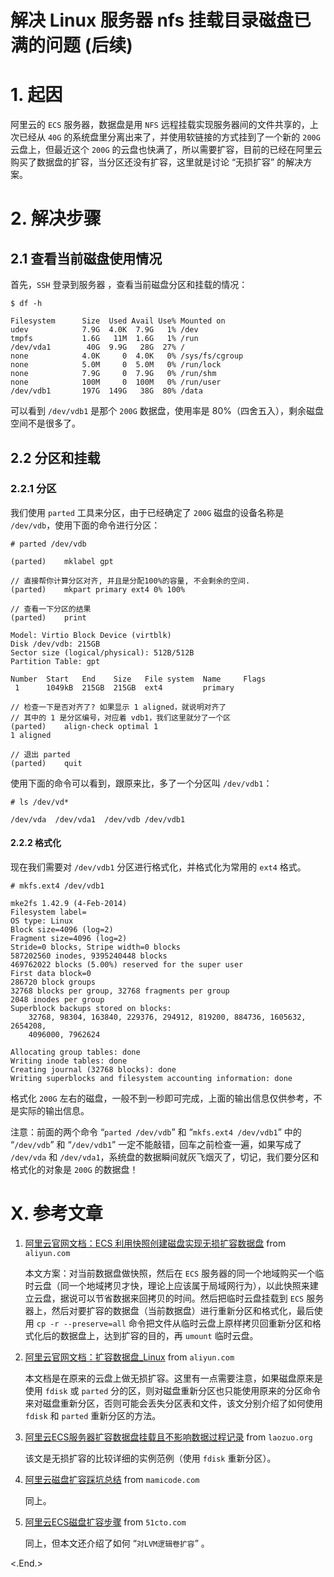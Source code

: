 
解决 Linux 服务器 nfs 挂载目录磁盘已满的问题 (后续)
====================================================

# 1. 起因 #

阿里云的 `ECS` 服务器，数据盘是用 `NFS` 远程挂载实现服务器间的文件共享的，上次已经从 `40G` 的系统盘里分离出来了，并使用软链接的方式挂到了一个新的 `200G` 云盘上，但最近这个 `200G` 的云盘也快满了，所以需要扩容，目前的已经在阿里云购买了数据盘的扩容，当分区还没有扩容，这里就是讨论 “无损扩容” 的解决方案。

# 2. 解决步骤 #

## 2.1 查看当前磁盘使用情况 ##

首先，`SSH` 登录到服务器 ，查看当前磁盘分区和挂载的情况：

    $ df -h

    Filesystem      Size  Used Avail Use% Mounted on
    udev            7.9G  4.0K  7.9G   1% /dev
    tmpfs           1.6G   11M  1.6G   1% /run
    /dev/vda1        40G  9.9G   28G  27% /
    none            4.0K     0  4.0K   0% /sys/fs/cgroup
    none            5.0M     0  5.0M   0% /run/lock
    none            7.9G     0  7.9G   0% /run/shm
    none            100M     0  100M   0% /run/user
    /dev/vdb1       197G  149G   38G  80% /data

可以看到 `/dev/vdb1` 是那个 `200G` 数据盘，使用率是 80%（四舍五入），剩余磁盘空间不是很多了。

## 2.2 分区和挂载 ##

### 2.2.1 分区 ###

我们使用 `parted` 工具来分区，由于已经确定了 `200G` 磁盘的设备名称是 `/dev/vdb`，使用下面的命令进行分区：

    # parted /dev/vdb

    (parted)    mklabel gpt

    // 直接帮你计算分区对齐, 并且是分配100%的容量, 不会剩余的空间.
    (parted)    mkpart primary ext4 0% 100%

    // 查看一下分区的结果
    (parted)    print

    Model: Virtio Block Device (virtblk)
    Disk /dev/vdb: 215GB
    Sector size (logical/physical): 512B/512B
    Partition Table: gpt

    Number  Start   End    Size   File system  Name     Flags
     1      1049kB  215GB  215GB  ext4         primary

    // 检查一下是否对齐了? 如果显示 1 aligned，就说明对齐了
    // 其中的 1 是分区编号，对应着 vdb1，我们这里就分了一个区
    (parted)    align-check optimal 1
    1 aligned

    // 退出 parted
    (parted)    quit

使用下面的命令可以看到，跟原来比，多了一个分区叫 `/dev/vdb1`：

    # ls /dev/vd*

    /dev/vda  /dev/vda1  /dev/vdb /dev/vdb1

#### 2.2.2 格式化 ####

现在我们需要对 `/dev/vdb1` 分区进行格式化，并格式化为常用的 `ext4` 格式。

    # mkfs.ext4 /dev/vdb1

    mke2fs 1.42.9 (4-Feb-2014)
    Filesystem label=
    OS type: Linux
    Block size=4096 (log=2)
    Fragment size=4096 (log=2)
    Stride=0 blocks, Stripe width=0 blocks
    587202560 inodes, 9395240448 blocks
    469762022 blocks (5.00%) reserved for the super user
    First data block=0
    286720 block groups
    32768 blocks per group, 32768 fragments per group
    2048 inodes per group
    Superblock backups stored on blocks:
        32768, 98304, 163840, 229376, 294912, 819200, 884736, 1605632, 2654208,
        4096000, 7962624

    Allocating group tables: done
    Writing inode tables: done
    Creating journal (32768 blocks): done
    Writing superblocks and filesystem accounting information: done

格式化 `200G` 左右的磁盘，一般不到一秒即可完成，上面的输出信息仅供参考，不是实际的输出信息。

注意：前面的两个命令 “`parted /dev/vdb`” 和 “`mkfs.ext4 /dev/vdb1`” 中的 “`/dev/vdb`” 和 “`/dev/vdb1`” 一定不能敲错，回车之前检查一遍，如果写成了 `/dev/vda` 和 `/dev/vda1`，系统盘的数据瞬间就灰飞烟灭了，切记，我们要分区和格式化的对象是 `200G` 的数据盘！

# X. 参考文章 #

1. [阿里云官网文档：ECS 利用快照创建磁盘实现无损扩容数据盘](https://help.aliyun.com/knowledge_detail/40591.html) from `aliyun.com`
    
    本文方案：对当前数据盘做快照，然后在 `ECS` 服务器的同一个地域购买一个临时云盘（同一个地域拷贝才快，理论上应该属于局域网行为），以此快照来建立云盘，据说可以节省数据来回拷贝的时间。然后把临时云盘挂载到 `ECS` 服务器上，然后对要扩容的数据盘（当前数据盘）进行重新分区和格式化，最后使用 `cp -r --preserve=all` 命令把文件从临时云盘上原样拷贝回重新分区和格式化后的数据盘上，达到扩容的目的，再 `umount` 临时云盘。

2. [阿里云官网文档：扩容数据盘_Linux](https://help.aliyun.com/document_detail/25452.html?spm=5176.7738060.2.2.qUkuci) from `aliyun.com`

    本文档是在原来的云盘上做无损扩容。这里有一点需要注意，如果磁盘原来是使用 `fdisk` 或 `parted` 分的区，则对磁盘重新分区也只能使用原来的分区命令来对磁盘重新分区，否则可能会丢失分区表和文件，该文分别介绍了如何使用 `fdisk` 和 `parted` 重新分区的方法。

3. [阿里云ECS服务器扩容数据盘挂载且不影响数据过程记录](http://www.laozuo.org/10910.html) from `laozuo.org`

    该文是无损扩容的比较详细的实例范例（使用 `fdisk` 重新分区）。

4. [阿里云磁盘扩容踩坑总结](http://www.mamicode.com/info-detail-1691928.html) from `mamicode.com`

    同上。

5. [阿里云ECS磁盘扩容步骤](http://guanglin.blog.51cto.com/3038587/1688807) from `51cto.com`

    同上，但本文还介绍了如何 “`对LVM逻辑卷扩容`” 。

<.End.>
